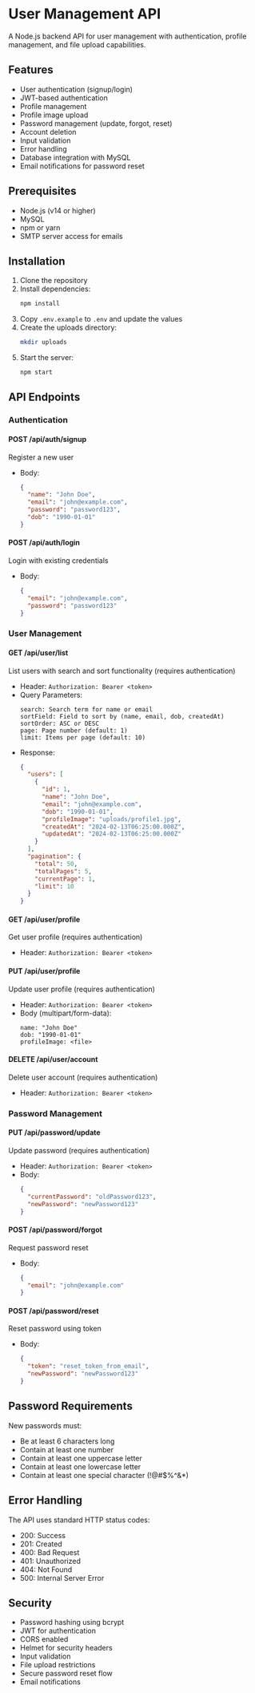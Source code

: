 # User Management API

A Node.js backend API for user management with authentication, profile management, and file upload capabilities.

## Features

- User authentication (signup/login)
- JWT-based authentication
- Profile management
- Profile image upload
- Password management (update, forgot, reset)
- Account deletion
- Input validation
- Error handling
- Database integration with MySQL
- Email notifications for password reset

## Prerequisites

- Node.js (v14 or higher)
- MySQL
- npm or yarn
- SMTP server access for emails

## Installation

1. Clone the repository
2. Install dependencies:
   ```bash
   npm install
   ```
3. Copy `.env.example` to `.env` and update the values
4. Create the uploads directory:
   ```bash
   mkdir uploads
   ```
5. Start the server:
   ```bash
   npm start
   ```

## API Endpoints

### Authentication

#### POST /api/auth/signup
Register a new user
- Body:
  ```json
  {
    "name": "John Doe",
    "email": "john@example.com",
    "password": "password123",
    "dob": "1990-01-01"
  }
  ```

#### POST /api/auth/login
Login with existing credentials
- Body:
  ```json
  {
    "email": "john@example.com",
    "password": "password123"
  }
  ```

### User Management

#### GET /api/user/list
List users with search and sort functionality (requires authentication)
- Header: `Authorization: Bearer <token>`
- Query Parameters:
  ```
  search: Search term for name or email
  sortField: Field to sort by (name, email, dob, createdAt)
  sortOrder: ASC or DESC
  page: Page number (default: 1)
  limit: Items per page (default: 10)
  ```
- Response:
  ```json
  {
    "users": [
      {
        "id": 1,
        "name": "John Doe",
        "email": "john@example.com",
        "dob": "1990-01-01",
        "profileImage": "uploads/profile1.jpg",
        "createdAt": "2024-02-13T06:25:00.000Z",
        "updatedAt": "2024-02-13T06:25:00.000Z"
      }
    ],
    "pagination": {
      "total": 50,
      "totalPages": 5,
      "currentPage": 1,
      "limit": 10
    }
  }
  ```

#### GET /api/user/profile
Get user profile (requires authentication)
- Header: `Authorization: Bearer <token>`

#### PUT /api/user/profile
Update user profile (requires authentication)
- Header: `Authorization: Bearer <token>`
- Body (multipart/form-data):
  ```
  name: "John Doe"
  dob: "1990-01-01"
  profileImage: <file>
  ```

#### DELETE /api/user/account
Delete user account (requires authentication)
- Header: `Authorization: Bearer <token>`

### Password Management

#### PUT /api/password/update
Update password (requires authentication)
- Header: `Authorization: Bearer <token>`
- Body:
  ```json
  {
    "currentPassword": "oldPassword123",
    "newPassword": "newPassword123"
  }
  ```

#### POST /api/password/forgot
Request password reset
- Body:
  ```json
  {
    "email": "john@example.com"
  }
  ```

#### POST /api/password/reset
Reset password using token
- Body:
  ```json
  {
    "token": "reset_token_from_email",
    "newPassword": "newPassword123"
  }
  ```

## Password Requirements

New passwords must:
- Be at least 6 characters long
- Contain at least one number
- Contain at least one uppercase letter
- Contain at least one lowercase letter
- Contain at least one special character (!@#$%^&*)

## Error Handling

The API uses standard HTTP status codes:
- 200: Success
- 201: Created
- 400: Bad Request
- 401: Unauthorized
- 404: Not Found
- 500: Internal Server Error

## Security

- Password hashing using bcrypt
- JWT for authentication
- CORS enabled
- Helmet for security headers
- Input validation
- File upload restrictions
- Secure password reset flow
- Email notifications
